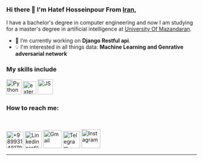### Hi there 👋 I'm Hatef Hosseinpour From [Iran](https://en.wikipedia.org/wiki/Iran),

I have a bachelor's degree in computer engineering and now I am studying for a master's degree in artificial intelligence at [University Of Mazandaran](https://www.google.com/search?gs_ssp=eJzj4tTP1TdIS04qyzNg9JIozcssSy0qziypVMhPU8hNrErMS0ksSswDAO5hDUU&q=university%20of%20mazandaran&rlz=1C1GCEA_enIR1044IR1044&oq=university&aqs=chrome.1.69i57j46i39j0i67j46i67j46i512l5j0i271.5673j0j7&sourceid=chrome&ie=UTF-8).



- 🔭 I’m currently working on **Django Restful api**.
- :bulb: I'm interested in all things data: **Machine Learning and Genrative adversarial network**
<!-- - 💬 Talk to me about Formula 1 :racing_car:, Memes, anything that interests you.
- 🌱 I’m currently pursuing Machine learning -->

### My skills include

<p align="left">
	<img title="Python" src="https://img.icons8.com/color/48/null/python--v1.png" width="40" height="40" />
	<img title="Django" width="35" height="35" src="https://img.icons8.com/external-tal-revivo-color-tal-revivo/24/external-django-a-high-level-python-web-framework-that-encourages-rapid-development-logo-color-tal-revivo.png" alt="external-django-a-high-level-python-web-framework-that-encourages-rapid-development-logo-color-tal-revivo"/>
	<img title="JS" src="https://img.icons8.com/color/48/null/javascript--v1.png" width="40" height="40" />
</p>

<!--

Here are some ideas to get you started:

- 🔭 I’m currently working on ...
- 🌱 I’m currently learning ...
- 👯 I’m looking to collaborate on ...
- 🤔 I’m looking for help with ...
- 💬 Ask me about ...
- 📫 How to reach me: ...
- 😄 Pronouns: ...
- ⚡ Fun fact: ...
-->
    
   ### How to reach me:
   
<br>

<p align="left">
	<a href="tel:+989931481782"><img alt="+989931481782" src="https://img.icons8.com/ios-filled/50/000000/apple-phone.png" width=45 height=45 title="+989931481782" /></a> 
    <a href="https://www.linkedin.com/in/hatef-hossein-pour-434993226"><img alt="Linkedin profile" src="https://img.icons8.com/fluency/48/null/linkedin.png" width=45 height=45 title="Linkedin" /></a> 
    <a href="mailto:hatefhp1@gmail.com"><img alt="Gmail" src="https://img.icons8.com/color/48/null/gmail-new.png" width=48 height=48 title="Email"/></a>
<a href="https://telegram.me/Hatef_Hosseinpour"><img alt="Telegram" src="https://img.icons8.com/fluency/48/null/telegram-app.png" width=45 height=45 title="Telegram"/></a>
<a href="https://www.instagram.com/hatef_hosseinpour/"><img alt="Instagram" src="https://img.icons8.com/cute-clipart/64/null/instagram-new.png" width=50 height=50 title="Instagram"/></a>
</p>
<hr \>
<!-- <p align="center">
   <i>A problem can be solved in a 100 different ways and There's always an easier way to solve a problem.</i>
   <br>
   <i>You miss 100% of the shots you don't take.</i>
</p>        -->
 
